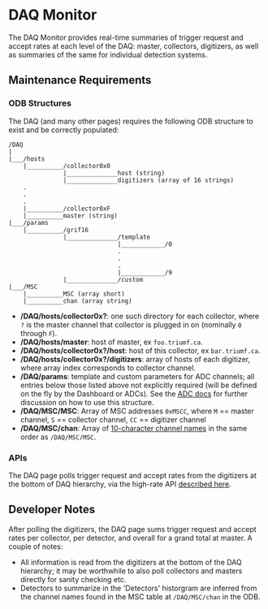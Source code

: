 DAQ Monitor
===========

The DAQ Monitor provides real-time summaries of trigger request and accept rates at each level of the DAQ: master, collectors, digitizers, as well as summaries of the same for individual detection systems.

## Maintenance Requirements

### ODB Structures

The DAQ (and many other pages) requires the following ODB structure to exist and be correctly populated:

```
/DAQ
|
|___/hosts
    |__________/collector0x0
               |______________host (string)
               |______________digitizers (array of 16 strings)
    .
    .
    .
    |__________/collector0xF
    |__________master (string)
|___/params
    |__________/grif16
               |______________/template
                              |____________/0
                              .
                              .
                              .
                              |____________/9
               |______________/custom
|___/MSC
    |__________MSC (array short)
    |__________chan (array string)
```

 - **/DAQ/hosts/collector0x?**: one such directory for each collector, where `?` is the master channel that collector is plugged in on (nominally `0` through `F`).
 - **/DAQ/hosts/master**: host of master, ex `foo.triumf.ca`.
 - **/DAQ/hosts/collector0x?/host**: host of this collector, ex `bar.triumf.ca`.
 - **/DAQ/hosts/collector0x?/digitizers**: array of hosts of each digitizer, where array index corresponds to collector channel.
 - **/DAQ/params**: template and custom parameters for ADC channels; all entries below those listed above not explicitly required (will be defined on the fly by the Dashboard or ADCs). See the [ADC docs](https://github.com/GRIFFINCollaboration/griffin-dashboard/blob/gh-pages/templates/detectors/adc-sidebar/README.md) for further discussion on how to use this structure.
 - **/DAQ/MSC/MSC**: Array of MSC addresses `0xMSCC`, where `M` == master channel, `S` == collector channel, `CC` == digitizer channel
 - **/DAQ/MSC/chan**: Array of [10-character channel names](https://www.triumf.info/wiki/tigwiki/index.php/Detector_Nomenclature) in the same order as `/DAQ/MSC/MSC`.

### APIs

The DAQ page polls trigger request and accept rates from the digitizers at the bottom of DAQ hierarchy, via the high-rate API [described here](https://github.com/GRIFFINCollaboration/griffin-dashboard/blob/gh-pages/templates/detectors/adc-sidebar/README.md).

## Developer Notes

After polling the digitizers, the DAQ page sums trigger request and accept rates per collector, per detector, and overall for a grand total at master. A couple of notes:

 - All information is read from the digitizers at the bottom of the DAQ hierarchy; it may be worthwhile to also poll collectors and masters directly for sanity checking etc.
 - Detectors to summarize in the 'Detectors' historgram are inferred from the channel names found in the MSC table at `/DAQ/MSC/chan` in the ODB.








